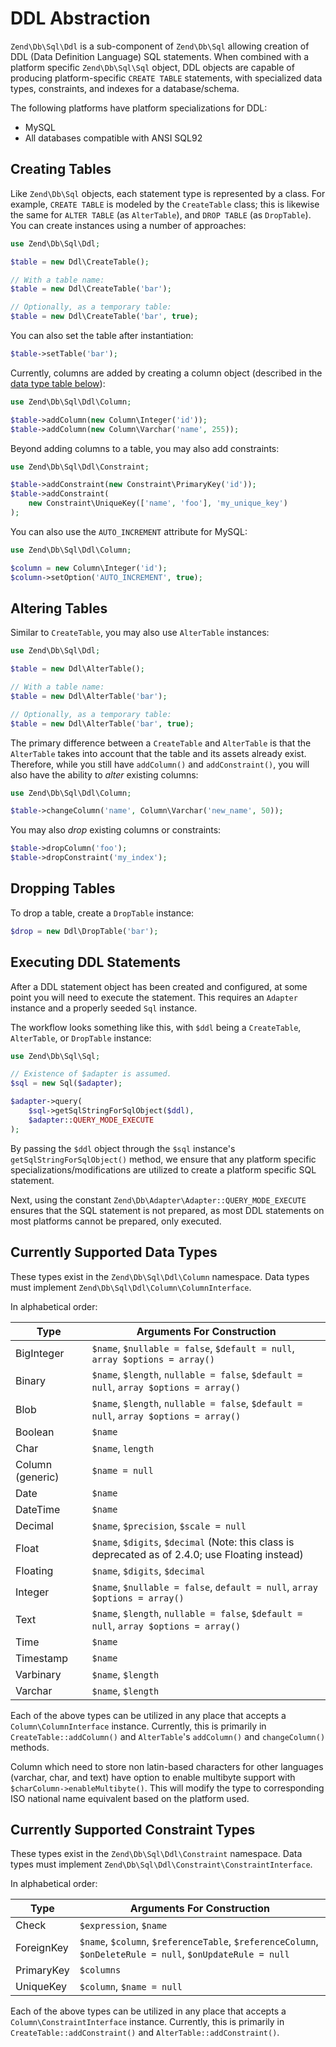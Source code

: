# DDL Abstraction

`Zend\Db\Sql\Ddl` is a sub-component of `Zend\Db\Sql` allowing creation of DDL
(Data Definition Language) SQL statements. When combined with a platform
specific `Zend\Db\Sql\Sql` object, DDL objects are capable of producing
platform-specific `CREATE TABLE` statements, with specialized data types,
constraints, and indexes for a database/schema.

The following platforms have platform specializations for DDL:

- MySQL
- All databases compatible with ANSI SQL92

## Creating Tables

Like `Zend\Db\Sql` objects, each statement type is represented by a class. For
example, `CREATE TABLE` is modeled by the `CreateTable` class; this is likewise
the same for `ALTER TABLE` (as `AlterTable`), and `DROP TABLE` (as
`DropTable`). You can create instances using a number of approaches:

```php
use Zend\Db\Sql\Ddl;

$table = new Ddl\CreateTable();

// With a table name:
$table = new Ddl\CreateTable('bar');

// Optionally, as a temporary table:
$table = new Ddl\CreateTable('bar', true);
```

You can also set the table after instantiation:

```php
$table->setTable('bar');
```

Currently, columns are added by creating a column object (described in the
[data type table below](#currently-supported-data-types)):

```php
use Zend\Db\Sql\Ddl\Column;

$table->addColumn(new Column\Integer('id'));
$table->addColumn(new Column\Varchar('name', 255));
```

Beyond adding columns to a table, you may also add constraints:

```php
use Zend\Db\Sql\Ddl\Constraint;

$table->addConstraint(new Constraint\PrimaryKey('id'));
$table->addConstraint(
    new Constraint\UniqueKey(['name', 'foo'], 'my_unique_key')
);
```
You can also use the `AUTO_INCREMENT` attribute for MySQL:
```php
use Zend\Db\Sql\Ddl\Column;

$column = new Column\Integer('id');
$column->setOption('AUTO_INCREMENT', true);
```

## Altering Tables

Similar to `CreateTable`, you may also use `AlterTable` instances:

```php
use Zend\Db\Sql\Ddl;

$table = new Ddl\AlterTable();

// With a table name:
$table = new Ddl\AlterTable('bar');

// Optionally, as a temporary table:
$table = new Ddl\AlterTable('bar', true);
```

The primary difference between a `CreateTable` and `AlterTable` is that the
`AlterTable` takes into account that the table and its assets already exist.
Therefore, while you still have `addColumn()` and `addConstraint()`, you will
also have the ability to *alter* existing columns:

```php
use Zend\Db\Sql\Ddl\Column;

$table->changeColumn('name', Column\Varchar('new_name', 50));
```

You may also *drop* existing columns or constraints:

```php
$table->dropColumn('foo');
$table->dropConstraint('my_index');
```

## Dropping Tables

To drop a table, create a `DropTable` instance:

```php
$drop = new Ddl\DropTable('bar');
```

## Executing DDL Statements

After a DDL statement object has been created and configured, at some point you
will need to execute the statement. This requires an `Adapter` instance and a
properly seeded `Sql` instance.

The workflow looks something like this, with `$ddl` being a `CreateTable`,
`AlterTable`, or `DropTable` instance:

```php
use Zend\Db\Sql\Sql;

// Existence of $adapter is assumed.
$sql = new Sql($adapter);

$adapter->query(
    $sql->getSqlStringForSqlObject($ddl),
    $adapter::QUERY_MODE_EXECUTE
);
```

By passing the `$ddl` object through the `$sql` instance's
`getSqlStringForSqlObject()` method, we ensure that any platform specific
specializations/modifications are utilized to create a platform specific SQL
statement.

Next, using the constant `Zend\Db\Adapter\Adapter::QUERY_MODE_EXECUTE` ensures
that the SQL statement is not prepared, as most DDL statements on most
platforms cannot be prepared, only executed.

## Currently Supported Data Types

These types exist in the `Zend\Db\Sql\Ddl\Column` namespace. Data types must
implement `Zend\Db\Sql\Ddl\Column\ColumnInterface`.

In alphabetical order:

Type             | Arguments For Construction
-----------------|---------------------------
BigInteger       | `$name`, `$nullable = false`, `$default = null`, `array $options = array()`
Binary           | `$name`, `$length`, `nullable = false`, `$default = null`, `array $options = array()`
Blob             | `$name`, `$length`, `nullable = false`, `$default = null`, `array $options = array()`
Boolean          | `$name`
Char             | `$name`, `length`
Column (generic) | `$name = null`
Date             | `$name`
DateTime         | `$name`
Decimal          | `$name`, `$precision`, `$scale = null`
Float            | `$name`, `$digits`, `$decimal` (Note: this class is deprecated as of 2.4.0; use Floating instead)
Floating         | `$name`, `$digits`, `$decimal`
Integer          | `$name`, `$nullable = false`, `default = null`, `array $options = array()`
Text             | `$name`, `$length`, `nullable = false`, `$default = null`, `array $options = array()`
Time             | `$name`
Timestamp        | `$name`
Varbinary        | `$name`, `$length`
Varchar          | `$name`, `$length`

Each of the above types can be utilized in any place that accepts a `Column\ColumnInterface`
instance. Currently, this is primarily in `CreateTable::addColumn()` and `AlterTable`'s
`addColumn()` and `changeColumn()` methods.

Column which need to store non latin-based characters for other languages (varchar, char, and text)
have option to enable multibyte support with `$charColumn->enableMultibyte()`. This will modify the type to 
corresponding ISO national name equivalent based on the platform used.

## Currently Supported Constraint Types

These types exist in the `Zend\Db\Sql\Ddl\Constraint` namespace. Data types
must implement `Zend\Db\Sql\Ddl\Constraint\ConstraintInterface`.

In alphabetical order:

Type       | Arguments For Construction
-----------|---------------------------
Check      | `$expression`, `$name`
ForeignKey | `$name`, `$column`, `$referenceTable`, `$referenceColumn`, `$onDeleteRule = null`, `$onUpdateRule = null`
PrimaryKey | `$columns`
UniqueKey  | `$column`, `$name = null`

Each of the above types can be utilized in any place that accepts a
`Column\ConstraintInterface` instance. Currently, this is primarily in
`CreateTable::addConstraint()` and `AlterTable::addConstraint()`.
